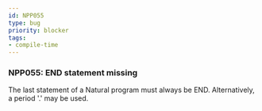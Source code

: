 ```yaml
---
id: NPP055
type: bug
priority: blocker
tags:
- compile-time 
---
```


### NPP055: END statement missing
The last statement of a Natural program must always be END.
Alternatively, a period '.' may be used.
